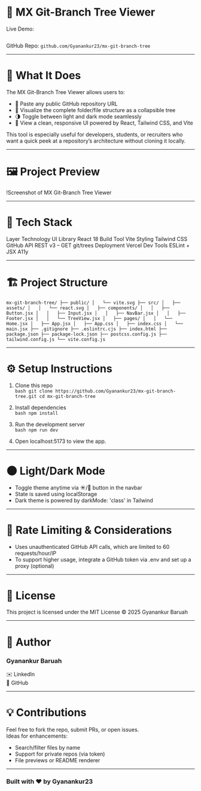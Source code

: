 # 🌳 MX Git-Branch Tree Viewer

Live Demo:

```mx-git-branch-tree.vercel.app 
```
 
GitHub Repo: ``` github.com/Gyanankur23/mx-git-branch-tree ```

---

# 🚀 What It Does

The MX Git-Branch Tree Viewer allows users to:

- 📝 Paste any public GitHub repository URL
- 🌲 Visualize the complete folder/file structure as a collapsible tree
- 🌗 Toggle between light and dark mode seamlessly
- 🎨 View a clean, responsive UI powered by React, Tailwind CSS, and Vite

This tool is especially useful for developers, students, or recruiters who want a quick peek at a repository’s architecture without cloning it locally.

---

# 🖼️ Project Preview

!Screenshot of MX Git-Branch Tree Viewer <!-- Replace this with an actual screenshot if you wish -->

---

# 🧠 Tech Stack

Layer  Technology
UI Library  React 18
Build Tool  Vite
Styling  Tailwind CSS
GitHub API  REST v3 – GET git/trees
Deployment  Vercel
Dev Tools  ESLint + JSX A11y

---

# 🏗️ Project Structure

`
mx-git-branch-tree/
├── public/
│   └── vite.svg
├── src/
│   ├── assets/
│   │   └── react.svg
│   ├── components/
│   │   ├── Button.jsx
│   │   ├── Input.jsx
│   │   ├── NavBar.jsx
│   │   ├── Footer.jsx
│   │   └── TreeView.jsx
│   ├── pages/
│   │   └── Home.jsx
│   ├── App.jsx
│   ├── App.css
│   ├── index.css
│   └── main.jsx
├── .gitignore
├── .eslintrc.cjs
├── index.html
├── package.json
├── package-lock.json
├── postcss.config.js
├── tailwind.config.js
└── vite.config.js
`

---

# ⚙️ Setup Instructions

1. Clone this repo  
   `bash
   git clone https://github.com/Gyanankur23/mx-git-branch-tree.git
   cd mx-git-branch-tree
   `

2. Install dependencies  
   `bash
   npm install
   `

3. Run the development server  
   `bash
   npm run dev
   `

4. Open localhost:5173 to view the app.

---

# 🌑 Light/Dark Mode

- Toggle theme anytime via ☀️/🌙 button in the navbar
- State is saved using localStorage
- Dark theme is powered by darkMode: 'class' in Tailwind

---

# 🔐 Rate Limiting & Considerations

- Uses unauthenticated GitHub API calls, which are limited to 60 requests/hour/IP
- To support higher usage, integrate a GitHub token via .env and set up a proxy (optional)

---

# 📄 License

This project is licensed under the MIT License © 2025 Gyanankur Baruah

---

# 🙌 Author

### Gyanankur Baruah  
✉️ LinkedIn  
🔗 GitHub

---

# 💡 Contributions

Feel free to fork the repo, submit PRs, or open issues.  
Ideas for enhancements:
- Search/filter files by name
- Support for private repos (via token)
- File previews or README renderer

---

### Built with ❤️ by Gyanankur23
